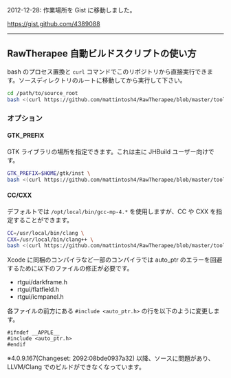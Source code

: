 
2012-12-28: 作業場所を Gist に移動しました。

https://gist.github.com/4389088

***

## RawTherapee 自動ビルドスクリプトの使い方

bash のプロセス置換と `curl` コマンドでこのリポジトリから直接実行できます。ソースディレクトリのルートに移動してから実行して下さい。

```bash
cd /path/to/source_root
bash <(curl https://github.com/mattintosh4/RawTherapee/blob/master/tools/osx/buildRT_mac)
```

### オプション ###

#### GTK_PREFIX ####
	
GTK ライブラリの場所を指定できます。これは主に JHBuild ユーザー向けです。
	
```bash
GTK_PREFIX=$HOME/gtk/inst \
bash <(curl https://github.com/mattintosh4/RawTherapee/blob/master/tools/osx/buildRT_mac)
```

#### CC/CXX ####
	
デフォルトでは `/opt/local/bin/gcc-mp-4.*` を使用しますが、CC や CXX を指定することができます。

```bash
CC=/usr/local/bin/clang \
CXX=/usr/local/bin/clang++ \
bash <(curl https://github.com/mattintosh4/RawTherapee/blob/master/tools/osx/buildRT_mac)
```

Xcode に同梱のコンパイラなど一部のコンパイラでは auto_ptr のエラーを回避するために以下のファイルの修正が必要です。

- rtgui/darkframe.h
- rtgui/flatfield.h
- rtgui/icmpanel.h

各ファイルの前方にある `#include <auto_ptr.h>` の行を以下のように変更します。
	
```
#ifndef __APPLE__
#include <auto_ptr.h>
#endif
```
	
※4.0.9.167(Changeset: 2092:08bde0937a32) 以降、ソースに問題があり、LLVM/Clang でのビルドができなくなっています。